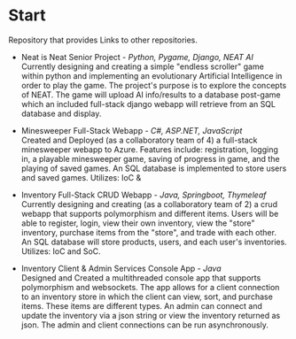 # Start
Repository that provides Links to other repositories.

- Neat is Neat Senior Project - *Python, Pygame, Django, NEAT AI*  
Currently designing and creating a simple "endless scroller" game within python and implementing an evolutionary Artificial Intelligence in order to play the game. The project's purpose is to explore the concepts of NEAT. The game will upload AI info/results to a database post-game which an included full-stack django webapp will retrieve from an SQL database and display.

- Minesweeper Full-Stack Webapp - *C#, ASP.NET, JavaScript*  
Created and Deployed (as a collaboratory team of 4) a full-stack minesweeper webapp to Azure. Features include: registration, logging in, a playable minesweeper game, saving of progress in game, and the playing of saved games. An SQL database is implemented to store users and saved games. Utilizes: IoC & 

- Inventory Full-Stack CRUD Webapp - *Java, Springboot, Thymeleaf*  
Currently designing and creating (as a collaboratory team of 2) a crud webapp that supports polymorphism and different items. Users will be able to register, login, view their own inventory, view the "store" inventory, purchase items from the "store", and trade with each other. An SQL database will store products, users, and each user's inventories. Utilizes: IoC and SoC.

- Inventory Client & Admin Services Console App - *Java*  
Designed and Created a multithreaded console app that supports polymorphism and websockets. The app allows for a client connection to an inventory store in which the client can view, sort, and purchase items. These items are different types. An admin can connect and update the inventory via a json string or view the inventory returned as json. The admin and client connections can be run asynchronously.

